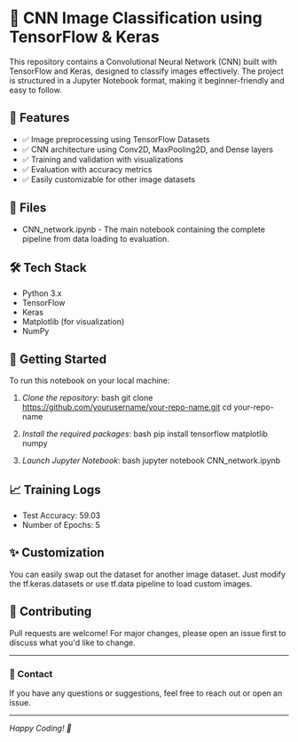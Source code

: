 # 🧠 CNN Image Classification using TensorFlow & Keras

This repository contains a Convolutional Neural Network (CNN) built with TensorFlow and Keras, designed to classify images effectively. The project is structured in a Jupyter Notebook format, making it beginner-friendly and easy to follow.

## 📌 Features

- ✅ Image preprocessing using TensorFlow Datasets
- ✅ CNN architecture using Conv2D, MaxPooling2D, and Dense layers
- ✅ Training and validation with visualizations
- ✅ Evaluation with accuracy metrics
- ✅ Easily customizable for other image datasets

## 📁 Files

- CNN_network.ipynb - The main notebook containing the complete pipeline from data loading to evaluation.

## 🛠 Tech Stack

- Python 3.x
- TensorFlow
- Keras
- Matplotlib (for visualization)
- NumPy

## 🚀 Getting Started

To run this notebook on your local machine:

1. *Clone the repository*:
    bash
    git clone https://github.com/yourusername/your-repo-name.git
    cd your-repo-name
    

2. *Install the required packages*:
    bash
    pip install tensorflow matplotlib numpy
    

3. *Launch Jupyter Notebook*:
    bash
    jupyter notebook CNN_network.ipynb
    


## 📈 Training Logs

- Test Accuracy: 59.03
- Number of Epochs: 5

## ✨ Customization

You can easily swap out the dataset for another image dataset. Just modify the tf.keras.datasets or use tf.data pipeline to load custom images.

## 🤝 Contributing

Pull requests are welcome! For major changes, please open an issue first to discuss what you'd like to change.


---

### 📧 Contact

If you have any questions or suggestions, feel free to reach out or open an issue.

---

*Happy Coding! 🚀*
